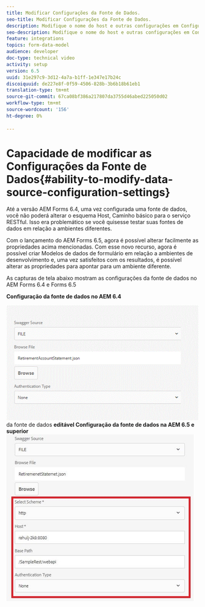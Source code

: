 ```yaml
---
title: Modificar Configurações da Fonte de Dados.
seo-title: Modificar Configurações da Fonte de Dados.
description: Modifique o nome do host e outras configurações em Configurações da Fonte de Dados.
seo-description: Modifique o nome do host e outras configurações em Configurações da Fonte de Dados.
feature: integrations
topics: form-data-model
audience: developer
doc-type: technical video
activity: setup
version: 6.5
uuid: 31e297c9-3d12-4a7a-b1ff-1e347e17b24c
discoiquuid: de227e8f-0f59-4506-828b-3b6b18b61eb1
translation-type: tm+mt
source-git-commit: 67ca08bf386a217807da3755d46abed225050d02
workflow-type: tm+mt
source-wordcount: '156'
ht-degree: 0%

---
```



# Capacidade de modificar as Configurações da Fonte de Dados{#ability-to-modify-data-source-configuration-settings}

Até a versão AEM Forms 6.4, uma vez configurada uma fonte de dados, você não poderá alterar o esquema Host, Caminho básico para o serviço RESTful. Isso era problemático se você quisesse testar suas fontes de dados em relação a ambientes diferentes.

Com o lançamento do AEM Forms 6.5, agora é possível alterar facilmente as propriedades acima mencionadas. Com esse novo recurso, agora é possível criar Modelos de dados de formulário em relação a ambientes de desenvolvimento e, uma vez satisfeitos com os resultados, é possível alterar as propriedades para apontar para um ambiente diferente.

As capturas de tela abaixo mostram as configurações da fonte de dados no AEM Forms 6.4 e Forms 6.5

**Configuração da fonte de dados no AEM 6.4**

![64Configuração](assets/64release.gif)da fonte de dados **editável Configuração da fonte de dados na AEM 6.5 e superior**![65Configuração da fonte de dados](assets/modifiabledatasource.jfif)

